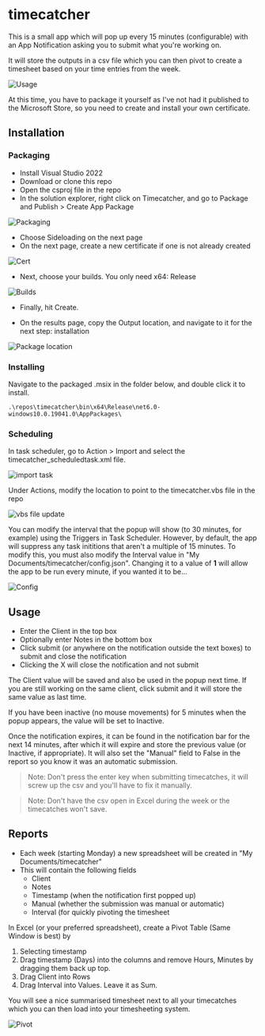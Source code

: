 # timecatcher

This is a small app which will pop up every 15 minutes (configurable) with an App Notification asking you to submit what you're working on.

It will store the outputs in a csv file which you can then pivot to create a timesheet based on your time entries from the week.

![Usage](./Docs/usage.png)

At this time, you have to package it yourself as I've not had it published to the Microsoft Store, so you need to create and 
install your own certificate.

## Installation

### Packaging

- Install Visual Studio 2022
- Download or clone this repo
- Open the csproj file in the repo
- In the solution explorer, right click on Timecatcher, and go to Package and Publish > Create App Package

![Packaging](./Docs/Package.png)

- Choose Sideloading on the next page
- On the next page, create a new certificate if one is not already created

![Cert](./Docs/CreateCert.png)

- Next, choose your builds. You only need x64: Release

![Builds](./Docs/Builds.png)

- Finally, hit Create.

- On the results page, copy the Output location, and navigate to it for the next step: installation

![Package location](./Docs/PackageLocation.png)

### Installing

Navigate to the packaged .msix in the folder below, and double click it to install.

	.\repos\timecatcher\bin\x64\Release\net6.0-windows10.0.19041.0\AppPackages\

### Scheduling

In task scheduler, go to Action > Import and select the timecatcher_scheduledtask.xml file.

![import task](./Docs/ImportTask.png)

Under Actions, modify the location to point to the timecatcher.vbs file in the repo

![vbs file update](./Docs/vbs_call.png)

You can modify the interval that the popup will show (to 30 minutes, for example) using the Triggers in Task Scheduler.
However, by default, the app will suppress any task inititions that aren't a multiple of 15 minutes. To modify this,
you must also modify the Interval value in "My Documents/timecatcher/config.json". Changing it to a value of **1** will allow 
the app to be run every minute, if you wanted it to be...

![Config](./Docs/config.png)


## Usage

- Enter the Client in the top box
- Optionally enter Notes in the bottom box
- Click submit (or anywhere on the notification outside the text boxes) to submit and close the notification
- Clicking the X will close the notification and not submit

The Client value will be saved and also be used in the popup next time. If you are still working on the same client, click submit 
and it will store the same value as last time. 

If you have been inactive (no mouse movements) for 5 minutes when the popup appears, the value will be set to Inactive. 

Once the notification expires, it can be found in the notification bar for the next 14 minutes, after which it will expire and store
the previous value (or Inactive, if appropriate). It will also set the "Manual" field to False in the report so you know it was 
an automatic submission.

> Note: Don't press the enter key when submitting timecatches, it will screw up the csv and you'll have to fix it manually.

> Note: Don't have the csv open in Excel during the week or the timecatches won't save.

## Reports

- Each week (starting Monday) a new spreadsheet will be created in "My Documents/timecatcher"
- This will contain the following fields
    - Client
	- Notes
	- Timestamp (when the notification first popped up)
	- Manual (whether the submission was manual or automatic)
	- Interval (for quickly pivoting the timesheet

In Excel (or your preferred spreadsheet), create a Pivot Table (Same Window is best) by 
1. Selecting timestamp
1. Drag timestamp (Days) into the columns and remove Hours, Minutes by dragging them back up top.
1. Drag Client into Rows
1. Drag Interval into Values. Leave it as Sum.

You will see a nice summarised timesheet next to all your timecatches which you can then load into your timesheeting system.

![Pivot](./Docs/pivot.png)